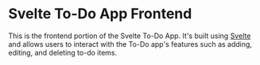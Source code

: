 # Svelte To-Do App Frontend

This is the frontend portion of the Svelte To-Do App. It's built using [Svelte](https://svelte.dev) and allows users to interact with the To-Do app's features such as adding, editing, and deleting to-do items.
